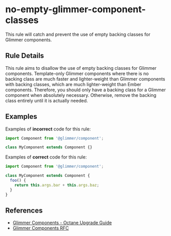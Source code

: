 # no-empty-glimmer-component-classes

This rule will catch and prevent the use of empty backing classes for Glimmer components.

## Rule Details

This rule aims to disallow the use of empty backing classes for Glimmer components. Template-only Glimmer components where there is no backing class are much faster and lighter-weight than Glimmer components with backing classes, which are much lighter-weight than Ember components. Therefore, you should only have a backing class for a Glimmer component when absolutely necessary. Otherwise, remove the backing class entirely until it is actually needed.

## Examples

Examples of **incorrect** code for this rule:

```js
import Component from '@glimmer/component';

class MyComponent extends Component {}
```

Examples of **correct** code for this rule:

```js
import Component from '@glimmer/component';

class MyComponent extends Component {
  foo() {
    return this.args.bar + this.args.baz;
  }
}
```

## References

* [Glimmer Components - Octane Upgrade Guide](https://guides.emberjs.com/release/upgrading/current-edition/glimmer-components/)
* [Glimmer Components RFC](https://emberjs.github.io/rfcs/0416-glimmer-components.html)